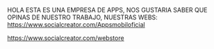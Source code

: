HOLA
ESTA ES UNA EMPRESA DE APPS,
NOS GUSTARIA SABER QUE OPINAS DE NUESTRO TRABAJO,
NUESTRAS WEBS: 
https://www.socialcreator.com/Appsmobiloficial

https://www.socialcreator.com/webstore
